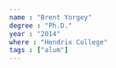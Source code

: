 ```yaml
---
name : "Brent Yorgey"
degree : "Ph.D."
year : "2014"
where : "Hendrix College"
tags : ["alum"]
---
```

